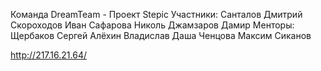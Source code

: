 Команда DreamTeam - Проект Stepic Участники: Санталов Дмитрий Скороходов Иван Сафарова Николь Джамзаров Дамир Менторы: Щербаков Сергей Алёхин Владислав Даша Ченцова Максим Сиканов

http://217.16.21.64/
